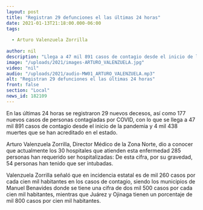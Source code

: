 ```yaml
---
layout: post
title: "Registran 29 defunciones el las últimas 24 horas"
date: 2021-01-13T21:18:00.000-06:00
tags:
  
  - Arturo Valenzuela Zorrilla
  
author: nil
description: "Llega a 47 mil 891 casos de contagio desde el inicio de la pandemia y 4 mil 438 muertes."
image: "/uploads/2021/images-ARTURO_VALENZUELA.jpg"
video: "nil"
audio: "/uploads/2021/audio-MW01_ARTURO_VALENZUELA.mp3"
alt: "Registran 29 defunciones el las últimas 24 horas"
front: false
section: "Local"
news_id: 182109
---
```


En las últimas 24 horas se registraron  29 nuevos decesos, así como 177 nuevos casos de personas contagiadas por COVID, con lo que se llega a 47 mil 891 casos de contagio desde el inicio de la pandemia y 4 mil 438 muertes que se han acreditado en el estado.

Arturo Valenzuela Zorrilla, Director Médico de la Zona Norte, dio a conocer que actualmente los 30 hospitales que atienden esta enfermedad 285 personas han requerido ser hospitalizadas: De esta cifra, por su gravedad, 54 personas han tenido que ser intubadas.

Valenzuela Zorrilla señaló que en incidencia estatal es de mil 260 casos por cada cien mil habitantes en los casos de contagio, siendo los municipios de Manuel Benavides donde se tiene una cifra de dos mil 500 casos por cada cien mil habitantes, mientras que Juárez y Ojinaga tienen un porcentaje de mil 800 casos por cien mil habitantes. 